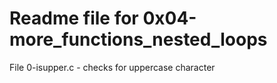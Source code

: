 # Readme file for 0x04-more_functions_nested_loops
File 0-isupper.c - checks for uppercase character
